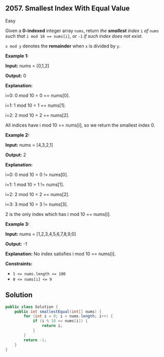 ## 2057\. Smallest Index With Equal Value

Easy

Given a **0-indexed** integer array `nums`, return _the **smallest** index_ `i` _of_ `nums` _such that_ `i mod 10 == nums[i]`_, or_ `-1` _if such index does not exist_.

`x mod y` denotes the **remainder** when `x` is divided by `y`.

**Example 1:**

**Input:** nums = [0,1,2]

**Output:** 0

**Explanation:**

i=0: 0 mod 10 = 0 == nums[0].

i=1: 1 mod 10 = 1 == nums[1].

i=2: 2 mod 10 = 2 == nums[2].

All indices have i mod 10 == nums[i], so we return the smallest index 0. 

**Example 2:**

**Input:** nums = [4,3,2,1]

**Output:** 2

**Explanation:**

i=0: 0 mod 10 = 0 != nums[0].

i=1: 1 mod 10 = 1 != nums[1].

i=2: 2 mod 10 = 2 == nums[2].

i=3: 3 mod 10 = 3 != nums[3].

2 is the only index which has i mod 10 == nums[i]. 

**Example 3:**

**Input:** nums = [1,2,3,4,5,6,7,8,9,0]

**Output:** -1

**Explanation:** No index satisfies i mod 10 == nums[i]. 

**Constraints:**

*   `1 <= nums.length <= 100`
*   `0 <= nums[i] <= 9`

## Solution

```java
public class Solution {
    public int smallestEqual(int[] nums) {
        for (int i = 0; i < nums.length; i++) {
            if (i % 10 == nums[i]) {
                return i;
            }
        }
        return -1;
    }
}
```